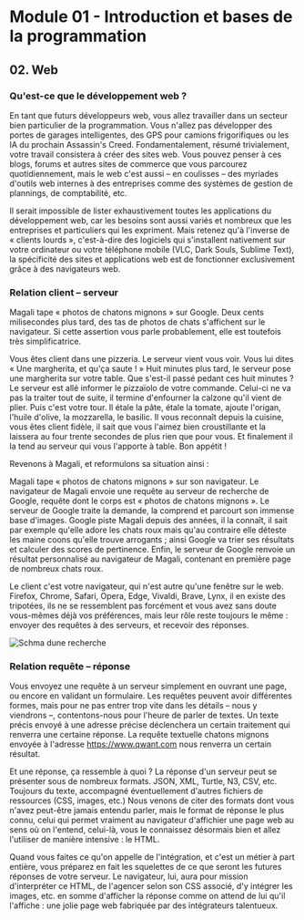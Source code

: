 # Module 01 - Introduction et bases de la programmation

## 02. Web

### Qu'est-ce que le développement web ?

En tant que futurs développeurs web, vous allez travailler dans un secteur bien particulier de la programmation. Vous n'allez pas développer des portes de garages intelligentes, des GPS pour camions frigorifiques ou les IA du prochain Assassin's Creed. Fondamentalement, résumé trivialement, votre travail consistera à créer des sites web. Vous pouvez penser à ces blogs, forums et autres sites de commerce que vous parcourez quotidiennement, mais le web c'est aussi – en coulisses – des myriades d'outils web internes à des entreprises comme des systèmes de gestion de plannings, de comptabilité, etc.

Il serait impossible de lister exhaustivement toutes les applications du développement web, car les besoins sont aussi variés et nombreux que les entreprises et particuliers qui les expriment. Mais retenez qu'à l'inverse de « clients lourds », c'est-à-dire des logiciels qui s'installent nativement sur votre ordinateur ou votre téléphone mobile (VLC, Dark Souls, Sublime Text), la spécificité des sites et applications web est de fonctionner exclusivement grâce à des navigateurs web.

### Relation client – serveur

Magali tape « photos de chatons mignons » sur Google. Deux cents milisecondes plus tard, des tas de photos de chats s'affichent sur le navigateur. Si cette assertion vous parle probablement, elle est toutefois très simplificatrice.

Vous êtes client dans une pizzeria. Le serveur vient vous voir. Vous lui dites « Une margherita, et qu'ça saute ! » Huit minutes plus tard, le serveur pose une margherita sur votre table. Que s'est-il passé pedant ces huit minutes ? Le serveur est allé informer le pizzaïolo de votre commande. Celui-ci ne va pas la traiter tout de suite, il termine d'enfourner la calzone qu'il vient de plier. Puis c'est votre tour. Il étale la pâte, étale la tomate, ajoute l'origan, l'huile d'olive, la mozzarella, le basilic. Il vous reconnaît depuis la cuisine, vous êtes client fidèle, il sait que vous l'aimez bien croustillante et la laissera au four trente secondes de plus rien que pour vous. Et finalement il la tend au serveur qui vous l'apporte à table. Bon appétit !

Revenons à Magali, et reformulons sa situation ainsi :

Magali tape « photos de chatons mignons » sur son navigateur. Le navigateur de Magali envoie une requête au serveur de recherche de Google, requête dont le corps est « photos de chatons mignons ». Le serveur de Google traite la demande, la comprend et parcourt son immense base d'images. Google piste Magali depuis des années, il la connaît, il sait par exemple qu'elle adore les chats roux mais qu'au contraire elle déteste les maine coons qu'elle trouve arrogants ; ainsi Google va trier ses résultats et calculer des scores de pertinence. Enfin, le serveur de Google renvoie un résultat personnalisé au navigateur de Magali, contenant en première page de nombreux chats roux.

Le client c'est votre navigateur, qui n'est autre qu'une fenêtre sur le web. Firefox, Chrome, Safari, Opera, Edge, Vivaldi, Brave, Lynx, il en existe des tripotées, ils ne se ressemblent pas forcément et vous avez sans doute vous-mêmes déjà vos préférences, mais leur rôle reste toujours le même : envoyer des requêtes à des serveurs, et recevoir des réponses.

![Schma dune recherche](images/Schma_dune_recherche.png)

### Relation requête – réponse

Vous envoyez une requête à un serveur simplement en ouvrant une page, ou encore en validant un formulaire. Les requêtes peuvent avoir différentes formes, mais pour ne pas entrer trop vite dans les détails – nous y viendrons –, contentons-nous pour l'heure de parler de textes. Un texte précis envoyé à une adresse précise déclenchera un certain traitement qui renverra une certaine réponse. La requête textuelle chatons mignons envoyée à l'adresse https://www.qwant.com nous renverra un certain résultat.

Et une réponse, ça ressemble à quoi ? La réponse d'un serveur peut se présenter sous de nombreux formats. JSON, XML, Turtle, N3, CSV, etc. Toujours du texte, accompagné éventuellement d'autres fichiers de ressources (CSS, images, etc.) Nous venons de citer des formats dont vous n'avez peut-être jamais entendu parler, mais le format de réponse le plus connu, celui qui permet vraiment au navigateur d'affichier une page web au sens où on l'entend, celui-là, vous le connaissez désormais bien et allez l'utiliser de manière intensive : le HTML.

Quand vous faites ce qu'on appelle de l'intégration, et c'est un métier à part entière, vous préparez en fait les squelettes de ce que seront les futures réponses de votre serveur. Le navigateur, lui, aura pour mission d'interpréter ce HTML, de l'agencer selon son CSS associé, d'y intégrer les images, etc. en somme d'afficher la réponse comme on attend de lui qu'il l'affiche : une jolie page web fabriquée par des intégrateurs talentueux.